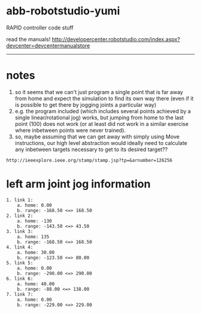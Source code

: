 # abb-robotstudio-yumi
RAPID controller code stuff

read the manuals!
http://developercenter.robotstudio.com/index.aspx?devcenter=devcentermanualstore

-----------------------------------------------------------------------------------

# notes
  1. so it seems that we can't just program a single point that is far away from home and expect the simulation to find its own way there (even if it is possible to get there by jogging joints a particular way)
  2. e.g. the program included (which includes several points achieved by a single linear/rotational jog) works, but jumping from home to the last point (100) does not work (or at least did not work in a similar exercise where inbetween points were never trained).
  3. so, maybe assuming that we can get away with simply using Move instructions, our high level abstraction would ideally need to calculate any inbetween targets necessary to get to its desired target??

    http://ieeexplore.ieee.org/stamp/stamp.jsp?tp=&arnumber=126256

# left arm joint jog information

    1. link 1:
        a. home: 0.00
        b. range: -168.50 <=> 168.50
    2. link 2:
        a. home: -130
        b. range: -143.50 <=> 43.50
    3. link 3:
        a. home: 135
        b. range: -168.50 <=> 168.50
    4. link 4:
        a. home: 30.00
        b. range: -123.50 <=> 80.00
    5. link 5:
        a. home: 0.00
        b. range: -290.00 <=> 290.00
    6. link 6:
        a. home: 40.00
        b. range: -88.00 <=> 138.00
    7. link 7:
        a. home: 0.00
        b. range: -229.00 <=> 229.00
